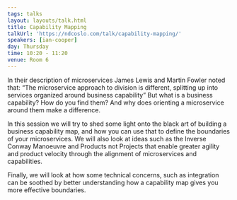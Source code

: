 ```yaml
---
tags: talks
layout: layouts/talk.html
title: Capability Mapping
talkUrl: 'https://ndcoslo.com/talk/capability-mapping/'
speakers: [ian-cooper]
day: Thursday
time: 10:20 - 11:20
venue: Room 6
---
```

In their description of microservices James Lewis and Martin Fowler noted that: “The microservice approach to division is different, splitting up into services organized around business capability” But what is a business capability? How do you find them? And why does orienting a microservice around them make a difference.

In this session we will try to shed some light onto the black art of building a business capability map, and how you can use that to define the boundaries of your microservices. We will also look at ideas such as the Inverse Conway Manoeuvre and Products not Projects that enable greater agility and product velocity through the alignment of microservices and capabilities.

Finally, we will look at how some technical concerns, such as integration can be soothed by better understanding how a capability map gives you more effective boundaries.